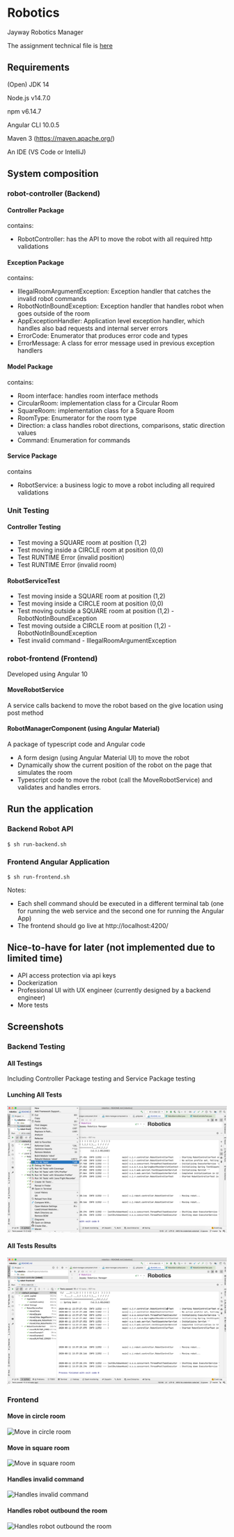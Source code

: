 # Robotics
Jayway Robotics Manager

The assignment technical file is [here](https://github.com/jSchnitzer1/Robotics/blob/master/Tech%20Assignment%20Java%20.pdf "Assignment file")

## Requirements
(Open) JDK 14

Node.js v14.7.0

npm v6.14.7 

Angular CLI 10.0.5

Maven 3 (https://maven.apache.org/)

An IDE (VS Code or IntelliJ)

## System composition 

### robot-controller (Backend)
#### Controller Package
contains:
- RobotController: has the API to move the robot with all required http validations

#### Exception Package
contains:
- IllegalRoomArgumentException: Exception handler that catches the invalid robot commands 
- RobotNotInBoundException: Exception handler that handles robot when goes outside of the room
- AppExceptionHandler: Application level exception handler, which handles also bad requests and internal server errors 
- ErrorCode: Enumerator that produces error code and types
- ErrorMessage: A class for error message used in previous exception handlers 

#### Model Package
contains: 
- Room interface: handles room interface methods 
- CircularRoom: implementation class for a Circular Room
- SquareRoom: implementation class for a Square Room 
- RoomType: Enumerator for the room type
- Direction: a class handles robot directions, comparisons, static direction values
- Command: Enumeration for commands 

#### Service Package
contains
- RobotService: a business logic to move a robot including all required validations

### Unit Testing
#### Controller Testing
- Test moving a SQUARE room at position (1,2)
- Test moving inside a CIRCLE room at position (0,0)
- Test RUNTIME Error (invalid position)
- Test RUNTIME Error (invalid room)

#### RobotServiceTest
- Test moving inside a SQUARE room at position (1,2)
- Test moving inside a CIRCLE room at position (0,0)
- Test moving outside a SQUARE room at position (1,2) - RobotNotInBoundException
- Test moving outside a CIRCLE room at position (1,2) - RobotNotInBoundException
- Test invalid command - IllegalRoomArgumentException

### robot-frontend (Frontend)
Developed using Angular 10

#### MoveRobotService 
A service calls backend to move the robot based on the give location using post method

#### RobotManagerComponent (using Angular Material)

A package of typescript code and Angular code 

- A form design (using Angular Material UI) to move the robot
- Dynamically show the current position of the robot on the page that simulates the room
- Typescript code to move the robot (call the MoveRobotService) and validates and handles errors.

## Run the application
### Backend Robot API
```
$ sh run-backend.sh
```
### Frontend Angular Application
```
$ sh run-frontend.sh
```

Notes:
- Each shell command should be executed in a different terminal tab (one for running the web service and the second one for running the Angular App)
- The frontend should go live at http://localhost:4200/

## Nice-to-have for later (not implemented due to limited time)
- API access protection via api keys
- Dockerization
- Professional UI with UX engineer (currently designed by a backend engineer)
- More tests

## Screenshots

### Backend Testing

#### All Testings 

Including Controller Package testing and Service Package testing

#### Lunching All Tests
![Lunching All Tests](https://github.com/jSchnitzer1/Robotics/blob/master/screenshots/launch_all_tests.png)

#### All Tests Results
![All Tests Results](https://github.com/jSchnitzer1/Robotics/blob/master/screenshots/all_tests_result.png)

### Frontend
#### Move in circle room 
![Move in circle room](https://github.com/jSchnitzer1/Robotics/blob/master/screenshots/circle.png)

#### Move in square room 
![Move in square room](https://github.com/jSchnitzer1/Robotics/blob/master/screenshots/square.png)

#### Handles invalid command
![Handles invalid command](https://github.com/jSchnitzer1/Robotics/blob/master/screenshots/invalid_command.png)

#### Handles robot outbound the room
![Handles robot outbound the room](https://github.com/jSchnitzer1/Robotics/blob/master/screenshots/robot_outbound.png)






